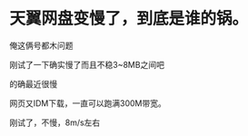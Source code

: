# 天翼网盘变慢了，到底是谁的锅。


俺这俩号都木问题

刚试了一下确实慢了而且不稳3~8MB之间吧<img id="aimg_pgZiC" onclick="zoom(this, this.src, 0, 0, 0)" class="zoom" src="https://cdn.jsdelivr.net/gh/hishis/forum-master/public/images/patch.gif" onmouseover="img_onmouseoverfunc(this)" onload="thumbImg(this)" border="0" alt="" />

的确最近很慢

网页又IDM下载，一直可以跑满300M带宽。

刚试了，不慢，8m/s左右
